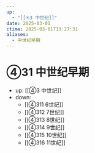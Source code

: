 ```yaml
---
up:
  - "[[④3 中世纪]]"
date: 2025-03-01
ctime: 2025-03-01T13:27:31
aliases:
  - 中世纪早期
---
```


# ④31 中世纪早期

- up: [[④3 中世纪]]
- down:	
	- [[④311 6世纪]]
	- [[④312 7世纪]]
	- [[④313 8世纪]]
	- [[④314 9世纪]]
	- [[④315 10世纪]]
	- [[④316 11世纪]]
	
